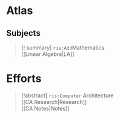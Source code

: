 # Atlas

## Subjects

> [! summary] `ris:Add`Mathematics  
> [[Linear Algebra|LA]]

# Efforts

> [!abstract] `ris:Computer` Architecture  
> [[CA Research|Research]]  
> [[CA Notes|Notes]]
